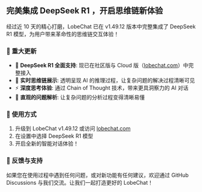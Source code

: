 ## 完美集成 DeepSeek R1 ，开启思维链新体验

经过近 10 天的精心打磨，LobeChat 已在 v1.49.12 版本中完整集成了 DeepSeek R1 模型，为用户带来革命性的思维链交互体验！

### 🚀 重大更新

- 🤯 **DeepSeek R1 全面支持**: 现已在社区版与 Cloud 版（[lobechat.com](https://lobechat.com)）中完整接入
- 🧠 **实时思维链展示**: 透明呈现 AI 的推理过程，让复杂问题的解决过程清晰可见
- ⚡️ **深度思考体验**: 通过 Chain of Thought 技术，带来更具洞察力的 AI 对话
- 💫 **直观的问题解析**: 让复杂问题的分析过程变得清晰易懂

### 🌟 使用方式

1. 升级到 LobeChat v1.49.12 或访问 [lobechat.com](https://lobechat.com)
2. 在设置中选择 DeepSeek R1 模型
3. 开启全新的智能对话体验！

### 📢 反馈与支持

如果您在使用过程中遇到任何问题，或对新功能有任何建议，欢迎通过 GitHub Discussions 与我们交流。让我们一起打造更好的 LobeChat！
